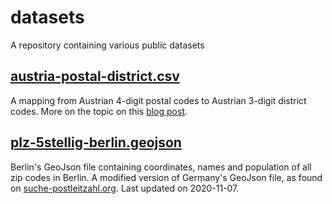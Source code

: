# datasets
A repository containing various public datasets

## [austria-postal-district.csv](https://github.com/moralescastillo/datasets/blob/main/austria-postal-district.csv)

A mapping from Austrian 4-digit postal codes to Austrian 3-digit district codes. More on the topic on this [blog post](https://paulomoralescastillo.com/blog/2022/04/12/mapping-postal-district.html).

## [plz-5stellig-berlin.geojson](https://github.com/moralescastillo/datasets/blob/main/plz-5stellig-berlin.geojson)

Berlin's GeoJson file containing coordinates, names and population of all zip codes in Berlin. A modified version of Germany's GeoJson file, as found on [suche-postleitzahl.org](https://www.suche-postleitzahl.org/plz-karte-erstellen). Last updated on 2020-11-07.
